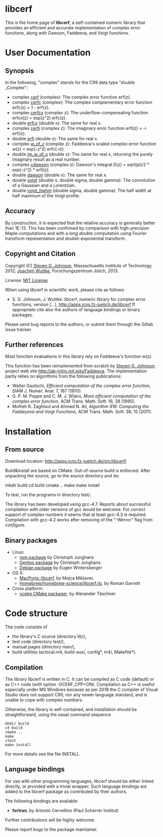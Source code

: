 # libcerf

This is the home page of **libcerf**, a self-contained numeric library that provides an efficient and accurate implementation of complex error functions, along with Dawson, Faddeeva, and Voigt functions.

# User Documentation

## Synopsis

In the following, "complex" stands for the C99 data type "double _Complex":

  * complex [cerf](http://apps.jcns.fz-juelich.de/man/cerf.html) (complex): The complex error function erf(z).
  * complex [cerfc](http://apps.jcns.fz-juelich.de/man/cerf.html) (complex): The complex complementary error function erfc(z) = 1 - erf(z).
  * complex [cerfcx](http://apps.jcns.fz-juelich.de/man/erfcx.html) (complex z): The underflow-compensating function erfcx(z) = exp(z^2) erfc(z).
  * double [erfcx](http://apps.jcns.fz-juelich.de/man/erfcx.html) (double x): The same for real x.
  * complex [cerfi](http://apps.jcns.fz-juelich.de/man/erfi.html) (complex z): The imaginary error function erfi(z) = -i erf(iz).
  * double [erfi](http://apps.jcns.fz-juelich.de/man/erfi.html) (double x): The same for real x.
  * complex [w_of_z](http://apps.jcns.fz-juelich.de/man/w_of_z.html) (complex z): Faddeeva's scaled complex error function w(z) = exp(-z^2) erfc(-iz).
  * double [im_w_of_x](http://apps.jcns.fz-juelich.de/man/w_of_z.html) (double x): The same for real x, returning the purely imaginary result as a real number.
  * complex [cdawson](http://apps.jcns.fz-juelich.de/man/dawson.html) (complex z): Dawson's integral D(z) = sqrt(pi)/2 * exp(-z^2) * erfi(z).
  * double [dawson](http://apps.jcns.fz-juelich.de/man/dawson.html) (double x): The same for real x.
  * double [voigt](http://apps.jcns.fz-juelich.de/man/voigt.html) (double x, double sigma, double gamma): The convolution of a Gaussian and a Lorentzian.
  * double [voigt_hwhm](http://apps.jcns.fz-juelich.de/man/voigt_hwhm.html) (double sigma, double gamma): The half width at half maximum of the Voigt profile.

## Accuracy

By construction, it is expected that the relative accuracy is generally better than 1E-13. This has been confirmed by comparison with high-precision Maple computations and with a *long double* computation using Fourier transform representation and double-exponential transform.

## Copyright and Citation

Copyright (C) [Steven G. Johnson](http:*math.mit.edu/~stevenj), Massachusetts Institute of Technology, 2012; [Joachim Wuttke](http:*www.fz-juelich.de/SharedDocs/Personen/JCNS/EN/Wuttke_J.html), Forschungszentrum Jülich, 2013.

License: [MIT License](http://opensource.org/licenses/MIT)

When using libcerf in scientific work, please cite as follows:
  * S. G. Johnson, J. Wuttke: libcerf, numeric library for complex error functions, version [...], http://apps.jcns.fz-juelich.de/libcerf
If appropriate cite also the authors of language bindings or binary packages.

Please send bug reports to the authors, or submit them through the Gitlab issue tracker.

## Further references

Most function evaluations in this library rely on Faddeeva's function w(z).

This function has been reimplemented from scratch by [Steven G. Johnson](http://math.mit.edu/~stevenj);
project web site http://ab-initio.mit.edu/Faddeeva. The implementation partly relies on algorithms from the following publications:
  * Walter Gautschi, *Efficient computation of the complex error function,* SIAM J. Numer. Anal. 7, 187 (1970).
  * G. P. M. Poppe and C. M. J. Wijers, *More efficient computation of the complex error function,* ACM Trans. Math. Soft. 16, 38 (1990).
  * Mofreh R. Zaghloul and Ahmed N. Ali, *Algorithm 916: Computing the Faddeyeva and Voigt Functions,* ACM Trans. Math. Soft. 38, 15 (2011).

# Installation

## From source

Download location: http://apps.jcns.fz-juelich.de/src/libcerf/

Build&install are based on CMake. Out-of-source build is enforced.
After unpacking the source, go to the source directory and do:

  mkdir build
  cd build
  cmake ..
  make
  make install

To test, run the programs in directory test/.

The library has been developed using gcc-4.7. Reports about successful compilation with older versions of gcc would be welcome. For correct support of complex numbers it seems that at least gcc-4.3 is required. Compilation with gcc-4.2 works after removing of the "-Werror" flag from *configure*.

## Binary packages

  * Linux:
    * [rpm package](https://build.opensuse.org/package/show/science/libcerf) by Christoph Junghans
    * [Gentoo package](http://packages.gentoo.org/package/sci-libs/libcerf) by Christoph Junghans
    * [Debian package](https://packages.debian.org/jessie/libs/libcerf1) by Eugen Wintersberger
  * OS X:
    * [MacPorts::libcerf](http://www.macports.org/ports.php?by=name&substr=libcerf), by Mojca Miklavec
    * [Homebrew/homebrew-science/libcerf.rb](https://formulae.brew.sh/formula/libcerf), by Roman Garnett
  * Cross platform:
    * [vcpkg CMake packager](https://github.com/microsoft/vcpkg/tree/master/ports/libcerf), by Alexander Täschner

# Code structure

The code consists of
- the library's C source (directory lib/),
- test code (directory test/),
- manual pages (directory man/),
- build utilities (aclocal.m4, build-aux/, config*, m4/, Makefile*).

## Compilation

The library libcerf is written in C. It can be compiled as C code (default) or as C++ code (with option -DCERF_CPP=ON). Compilation as C++ is useful especially under MS Windows because as per 2018 the C compiler of Visual Studio does not support C90, nor any newer language standard, and is unable to cope with complex numbers.

Otherwise, the library is self-contained, and installation should be
straightforward, using the usual command sequence

    mkdir build
    cd build
    cmake ..
    make
    ctest
    make install

For more details see the file INSTALL.

## Language bindings

For use with other programming languages, libcerf should be either linked directly, or provided with a trivial wrapper. Such language bindings are added to the libcerf package as contributed by their authors.

The following bindings are available:
  * **fortran**, by Antonio Cervellino (Paul Scherrer Institut)

Further contributions will be highly welcome.

Please report bugs to the package maintainer.
